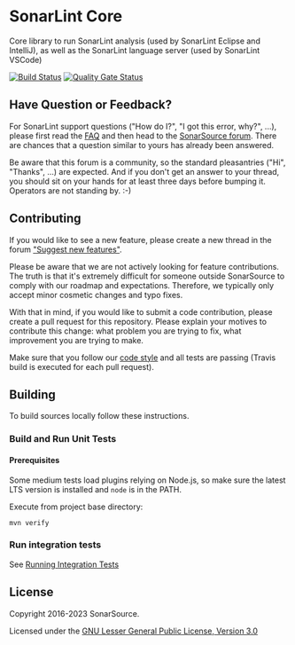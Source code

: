 SonarLint Core
==============
Core library to run SonarLint analysis (used by SonarLint Eclipse and IntelliJ), as well as the SonarLint language server (used by SonarLint VSCode)

[![Build Status](https://dev.azure.com/sonarsource/DotNetTeam%20Project/_apis/build/status/sonarlint/SonarSource.sonarlint-core?branchName=master)](https://dev.azure.com/sonarsource/DotNetTeam%20Project/_build/latest?definitionId=59&branchName=master)
[![Quality Gate Status](https://next.sonarqube.com/sonarqube/api/project_badges/measure?project=org.sonarsource.sonarlint.core%3Asonarlint-core-parent&metric=alert_status)](https://next.sonarqube.com/sonarqube/dashboard?id=org.sonarsource.sonarlint.core%3Asonarlint-core-parent)

Have Question or Feedback?
--------------------------

For SonarLint support questions ("How do I?", "I got this error, why?", ...), please first read the [FAQ](https://community.sonarsource.com/t/frequently-asked-questions/7204) and then head to the [SonarSource forum](https://community.sonarsource.com/c/help/sl). There are chances that a question similar to yours has already been answered. 

Be aware that this forum is a community, so the standard pleasantries ("Hi", "Thanks", ...) are expected. And if you don't get an answer to your thread, you should sit on your hands for at least three days before bumping it. Operators are not standing by. :-)


Contributing
------------

If you would like to see a new feature, please create a new thread in the forum ["Suggest new features"](https://community.sonarsource.com/c/suggestions/features).

Please be aware that we are not actively looking for feature contributions. The truth is that it's extremely difficult for someone outside SonarSource to comply with our roadmap and expectations. Therefore, we typically only accept minor cosmetic changes and typo fixes.

With that in mind, if you would like to submit a code contribution, please create a pull request for this repository. Please explain your motives to contribute this change: what problem you are trying to fix, what improvement you are trying to make.

Make sure that you follow our [code style](https://github.com/SonarSource/sonar-developer-toolset#code-style) and all tests are passing (Travis build is executed for each pull request).

Building
--------

To build sources locally follow these instructions.

### Build and Run Unit Tests

#### Prerequisites

Some medium tests load plugins relying on Node.js, so make sure the latest LTS version is installed and `node` is in the PATH.

Execute from project base directory:

    mvn verify

### Run integration tests

See [Running Integration Tests](its/README.md)

License
-------

Copyright 2016-2023 SonarSource.

Licensed under the [GNU Lesser General Public License, Version 3.0](http://www.gnu.org/licenses/lgpl.txt)
